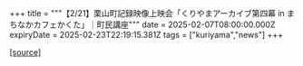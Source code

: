 +++
title = """【2/21】栗山町記録映像上映会「くりやまアーカイブ第四幕 in まちなかカフェかくた」｜町民講座"""
date = 2025-02-07T08:00:00.000Z
expiryDate = 2025-02-23T22:19:15.381Z
tags = ["kuriyama","news"]
+++


[[source]](https://www.town.kuriyama.hokkaido.jp/site/tyouminkouza/30069.html)
